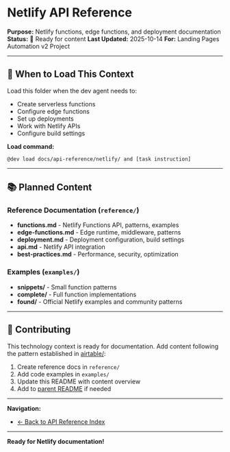 # Netlify API Reference

**Purpose:** Netlify functions, edge functions, and deployment documentation
**Status:** 🚧 Ready for content
**Last Updated:** 2025-10-14
**For:** Landing Pages Automation v2 Project

---

## 🎯 When to Load This Context

Load this folder when the dev agent needs to:
- Create serverless functions
- Configure edge functions
- Set up deployments
- Work with Netlify APIs
- Configure build settings

**Load command:**
```
@dev load docs/api-reference/netlify/ and [task instruction]
```

---

## 📚 Planned Content

### Reference Documentation (`reference/`)

- **functions.md** - Netlify Functions API, patterns, examples
- **edge-functions.md** - Edge runtime, middleware, patterns
- **deployment.md** - Deployment configuration, build settings
- **api.md** - Netlify API integration
- **best-practices.md** - Performance, security, optimization

### Examples (`examples/`)

- **snippets/** - Small function patterns
- **complete/** - Full function implementations
- **found/** - Official Netlify examples and community patterns

---

## 🚧 Contributing

This technology context is ready for documentation. Add content following the pattern established in [airtable/](../airtable/):

1. Create reference docs in `reference/`
2. Add code examples in `examples/`
3. Update this README with content overview
4. Add to [parent README](../README.md) if needed

---

**Navigation:**
- [← Back to API Reference Index](../README.md)

---

**Ready for Netlify documentation!**
